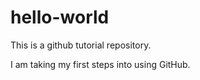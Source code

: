 # hello-world
This is a github tutorial repository. 

I am taking my first steps into using GitHub.
